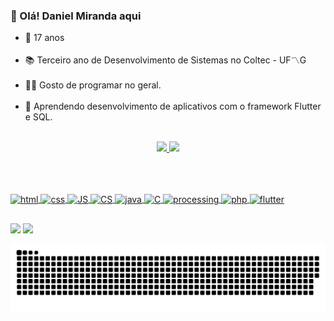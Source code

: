 ### 👋 Olá! Daniel Miranda aqui

- 🎂  17 anos <br> <br>
- 📚  Terceiro ano de Desenvolvimento de Sistemas no Coltec - UF〽G <br> <br>
- 👨‍💻  Gosto de programar no geral. <br> <br>
- 🌱  Aprendendo desenvolvimento de aplicativos com o framework Flutter e SQL. <br> <br>

<div align="center">
  <a href="https://github.com/Dannillouou">
  <img height="190em" src="https://github-readme-stats.vercel.app/api?username=Dannillouou&show_icons=true&theme=radical&include_all_commits=true&count_private=true"/>
  <img height="190em"  src="https://github-readme-stats.vercel.app/api/top-langs/?username=Dannillouou&layout=compact&theme=radical&langs_count=10&hide=shaderlab,hlsl,scss,c,processing"/>
</div>

<br>

<!--
[![Dannillouou's GitHub stats](https://github-readme-stats.vercel.app/api?username=Dannillouou)](https://github.com/Dannillouou/github-readme-stats)
[![Top Langs](https://github-readme-stats.vercel.app/api/top-langs/?username=Dannillouou)](https://github.com/Dannillouou/github-readme-stats)
-->

##

<!-- Linguagens e tecnologias-->
<div style="display: inline_block"><br>
  <img alt= "html" align= "center" height= "40" width= "50" src="https://cdn.jsdelivr.net/gh/devicons/devicon/icons/html5/html5-plain.svg"/>
  <img alt= "css"  align= "center" height= "40" width= "50" src="https://cdn.jsdelivr.net/gh/devicons/devicon/icons/css3/css3-plain.svg"/>
  <img alt= "JS" align= "center" height= "40" width= "50" src="https://cdn.jsdelivr.net/gh/devicons/devicon/icons/javascript/javascript-original.svg"/>
  <img alt= "CS" align= "center" height= "40" width= "50" src="https://cdn.jsdelivr.net/gh/devicons/devicon/icons/csharp/csharp-line.svg"/>
  <img alt= "java" align= "center" height= "40" width= "50" src="https://cdn.jsdelivr.net/gh/devicons/devicon/icons/java/java-original.svg" />
  <img alt= "C" align= "center" height= "40" width= "50" src="https://cdn.jsdelivr.net/gh/devicons/devicon/icons/c/c-line.svg" />
  <img alt= "processing" align= "center" height= "40" width= "50" src="https://cdn.jsdelivr.net/gh/devicons/devicon/icons/processing/processing-original.svg" />
  <img alt= "php" align= "center" height= "40" width= "50" src="https://cdn.jsdelivr.net/gh/devicons/devicon/icons/php/php-plain.svg"/>
  <img alt= "flutter" align= "center" height= "40" width= "50" src="https://cdn.jsdelivr.net/gh/devicons/devicon/icons/flutter/flutter-original.svg"/>
</div>
  
##  

<!-- Conexões -->
  <div>
    <a href= "mailto:danielalmemiranda@gmail.com" target= "_blank"><img src= "https://img.shields.io/badge/Gmail-D14836?style=for-the-badge&logo=gmail&logoColor=white"></a>
    <a href= "https://www.linkedin.com/in/daniel-de-miranda-almeida/" target= "_blank"><img src= "https://img.shields.io/badge/LinkedIn-0077B5?style=for-the-badge&logo=linkedin&logoColor=white"></a>
  </div>

<!-- Cobrinha -->
![Snake animation](https://github.com/Dannillouou/Dannillouou/blob/output/github-contribution-grid-snake.svg)

